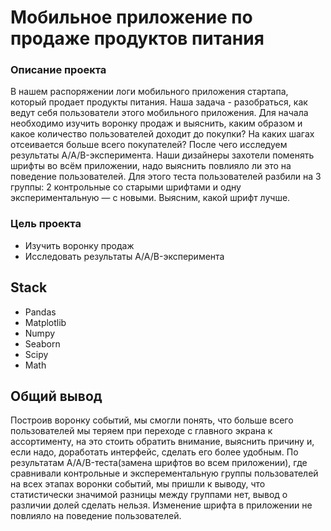 # Мобильное приложение по продаже продуктов питания
### Описание проекта
В нашем распоряжении логи мобильного приложения стартапа, который продает продукты питания. Наша задача - разобраться, как ведут себя пользователи этого мобильного приложения. Для начала необходимо изучить воронку продаж и выяснить, каким образом и какое количество пользователей доходит до покупки? На каких шагах отсеивается больше всего покупателей? После чего исследуем результаты A/A/B-эксперимента. Наши дизайнеры захотели поменять шрифты во всём приложении, надо выяснить повлияло ли это на поведение пользователей. Для этого теста пользователей разбили на 3 группы: 2 контрольные со старыми шрифтами и одну экспериментальную — с новыми. Выясним, какой шрифт лучше.
### Цель проекта
- Изучить воронку продаж
- Исследовать результаты A/A/B-эксперимента
## Stack
- Pandas
- Matplotlib
- Numpy
- Seaborn
- Scipy
- Math
## Общий вывод
Построив воронку событий, мы смогли понять, что больше всего пользователей мы теряем при переходе с главного экрана к ассортименту, на это стоить обратить внимание, выяснить причину и, если надо, доработать интерфейс, сделать его более удобным. По результатам A/A/B-теста(замена шрифтов во всем приложении), где сравнивали контрольные и эксперементальную группы пользователей на всех этапах воронки событий, мы пришли к выводу, что статистически значимой разницы между группами нет, вывод о различии долей сделать нельзя. Изменение шрифта в приложении не повлияло на поведение пользователей.
